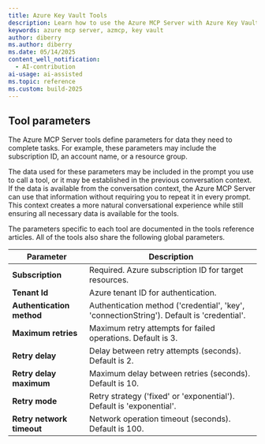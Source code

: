 ```yaml
---
title: Azure Key Vault Tools 
description: Learn how to use the Azure MCP Server with Azure Key Vault keys.
keywords: azure mcp server, azmcp, key vault
author: diberry
ms.author: diberry
ms.date: 05/14/2025
content_well_notification: 
  - AI-contribution
ai-usage: ai-assisted
ms.topic: reference
ms.custom: build-2025
--- 
```

## Tool parameters

The Azure MCP Server tools define parameters for data they need to complete tasks. For example, these parameters may include the subscription ID, an account name, or a resource group.

The data used for these parameters may be included in the prompt you use to call a tool, or it may be established in the previous conversation context. If the data is available from the conversation context, the Azure MCP Server can use that information without requiring you to repeat it in every prompt. This context creates a more natural conversational experience while still ensuring all necessary data is available for the tools.

The parameters specific to each tool are documented in the tools reference articles. All of the tools also share the following global parameters.

| Parameter       | Description       |
|-----------------|-------------------|
| **Subscription** | Required. Azure subscription ID for target resources. |
| **Tenant Id** | Azure tenant ID for authentication.  |
| **Authentication method** | Authentication method ('credential', 'key', 'connectionString'). Default is 'credential'. |
| **Maximum retries** | Maximum retry attempts for failed operations. Default is 3. |
| **Retry delay** | Delay between retry attempts (seconds). Default is 2. |
| **Retry delay maximum** | Maximum delay between retries (seconds). Default is 10. |
| **Retry mode** | Retry strategy ('fixed' or 'exponential'). Default is 'exponential'. |
| **Retry network timeout** | Network operation timeout (seconds). Default is 100. |
